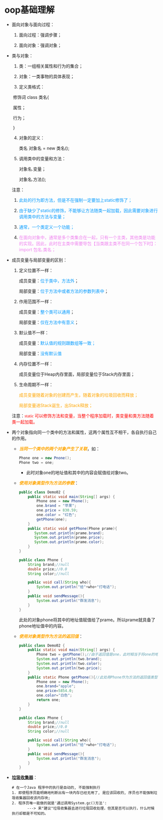# oop基础理解

- 面向对象与面向过程：

  1. 面向过程：强调步骤；

  2. 面向对象：强调对象；

- 类与对象：

  1. 类：一组相关属性和行为的集合；

  2. 对象：一类事物的具体表现；

  3. 定义类格式：

  ​	修饰词  class  类名{

  ​			属性；

  ​			行为；

  ​	} 

  4. 对象的定义：

     类名   对象名 = new  类名();

  5. 调用类中的变量和方法：

     对象名.变量；

     对象名.方法();

  
  注意：
  
  1. <font color="#0099ff">此处的行为即方法，但是不在强制一定要加上static修饰了；</font>
  
  2. <font color="#0099ff">由于缺少了static的修饰，不能够让方法随类一起加载，因此需要对象进行调用类中的方法与变量；</font>
  3. <font color="#0099ff">通常，一个类定义一个功能；</font>
  4. <span style='color:violet'>在面向对象中，通常是多个类集合在一起，只有一个主类，其他类是功能的实现。因此，此时在主类中需要导包【当类跟主类不在同一个包下时】：import   包名.类名；</span>
  
- 成员变量与局部变量的区别：

  1. 定义位置不一样：

     成员变量：<font color="#0099ff">位于类中，方法外</font>；

     局部变量：<font color="#0099ff">位于方法中或者方法的参数列表中</font>；

  2. 作用范围不一样：

     成员变量：<font color="#0099ff">整个类可以通用</font>；

     局部变量：<font color="#0099ff">仅在方法中有意义</font>；

  3. 默认值不一样：

     成员变量：<font color="#0099ff">默认值的规则跟数组等一致；</font>

     局部变量：<font color="#0099ff">没有默认值</font>

  4. 内存位置不一样：

     成员变量位于Heap内存里面，局部变量位于Stack内存里面；

  5. 生命周期不一样：

     <span Style='color:orange'>成员变量随着对象的创建而产生，随着对象的垃圾回收而释放；</span>

     <span style='color:orange'>局部变量进Stack诞生，出Stack释放；</span>

  注意：<span style='color:red;background:背景颜色;font-size:文字大小;font-family:字体;'>static 可以修饰方法和变量，当整个程序加载时，类变量和类方法随着类一起加载。</span>

- 两个对象指向同一个类中的方法和属性，这两个属性互不相干，各自执行自己的作用。

  - <span style ='color:orange'>***当同一个类中的两个对象产生了关联***</span>，如：

    ```java
    Phone one = new Pnone();
    Phone two = one;
    ```

    - 此时对象one的地址值和其中的内容会赋值给对象two。

  - <span style='color:orange'>***使用对象类型作为方法的参数***</span>：

    ```java
    public class Demo02 {
        public static void main(String[] args) {
            Phone one = new Phone();
            one.brand = "苹果";
            one.price = 830.59;
            one.color = "红色";
            getPhone(one);
        }
        public static void getPhone(Phone prame){
           System.out.println(prame.brand);
           System.out.println(prame.price);
           System.out.println(prame.color);
        }
    }
    ```

    ```java
    public class Phone {
        String brand;//null
        double price;//0.0
        String color;//null
    
        public void call(String who){
            System.out.println("给"+who+"打电话");
        }
        public void sendMessage(){
            System.out.println("群发消息");
        }
    }
    ```

    此处的对象phone将其中的地址值赋值给了prame。所以prame就具备了phone地址值中的内容。

  - <span style='color:orange'>***使用对象类型作为方法的返回值***</span>：

    ```java
    public class Demo02 {
        public static void main(String[] args) {
            Phone two = getPhone();//由于返回值是one，此时相当于将one的地址值赋值给two
            System.out.println(two.brand);
            System.out.println(two.color);
            System.out.println(two.price);
        }
        public static Phone getPhone(){//此处用Phone作为方法的返回值类型，返回是one
            Phone one = new Phone();
            one.brand="apple";
            one.price=5854.0;
            one.color="白色";
            return one;
        }
    }
    ```

    ```java
    public class Phone {
        String brand;//null
        double price;//0.0
        String color;//null
    
        public void call(String who){
            System.out.println("给"+who+"打电话");
        }
        public void sendMessage(){
            System.out.println("群发消息");
        }
    }
    ```

- **<u>垃圾收集器</u>**：

  ```apl
  # 在一个Java 程序中的执行是自动的, 不能强制执行
  1. 即使程序员能明确地判断出有一块内存已经无用了, 是应该回收的, 序员也不能强制垃圾收集器回收该内存块;
  2. 程序员唯一能做的就是'通过调用System.gc()方法':
         ---> 来"建议"垃圾收集器去进行垃圾回收处理，但其是否可以执行，什么时候执行却都是不可知的。
  ```
